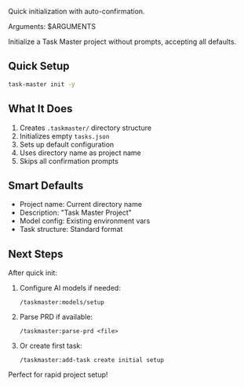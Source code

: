 Quick initialization with auto-confirmation.

Arguments: $ARGUMENTS

Initialize a Task Master project without prompts, accepting all defaults.

## Quick Setup

```bash
task-master init -y
```

## What It Does

1. Creates `.taskmaster/` directory structure
2. Initializes empty `tasks.json`
3. Sets up default configuration
4. Uses directory name as project name
5. Skips all confirmation prompts

## Smart Defaults

- Project name: Current directory name
- Description: "Task Master Project"
- Model config: Existing environment vars
- Task structure: Standard format

## Next Steps

After quick init:
1. Configure AI models if needed:
   ```
   /taskmaster:models/setup
   ```

2. Parse PRD if available:
   ```
   /taskmaster:parse-prd <file>
   ```

3. Or create first task:
   ```
   /taskmaster:add-task create initial setup
   ```

Perfect for rapid project setup!